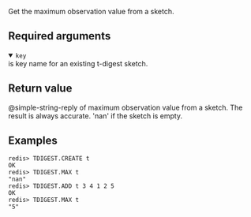 Get the maximum observation value from a sketch. 

## Required arguments
<details open><summary><code>key</code></summary> 
is key name for an existing t-digest sketch.
</details>

## Return value

@simple-string-reply of maximum observation value from a sketch. The result is always accurate. 'nan' if the sketch is empty.

## Examples

```
redis> TDIGEST.CREATE t
OK
redis> TDIGEST.MAX t
"nan"
redis> TDIGEST.ADD t 3 4 1 2 5
OK
redis> TDIGEST.MAX t
"5"
```
